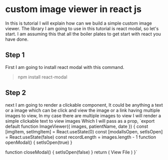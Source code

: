 # custom image viewer in react js
In this is tutorial I will explain how can we build a simple custom image viewer.
The library I am going to use in this tutorial is react modal, so let's start.
I am assuming this that all the boiler plates to get start with react you have done.
## Step 1
First I am going to install react modal with this command.  
  > npm install react-modal
## Step 2
next I am going to render a clickable component, It could be anything a text or a image which can be click and view the image or a link having multiple images to view, In my case there are multiple images to view I will render a simple clickable text to view images Which I will pass as a prop,
    `export default function ImageViewer({ images, patientName, date }) {
  const [imgItem, setImgItem] = React.useState(0)
  const [modalIsOpen, setIsOpen] = React.useState(false)
  const recordLength = images.length - 1
  function openModal() {
    setIsOpen(true)
  }

  function closeModal() {
    setIsOpen(false)
  }
  return (
   <span className='image-view' onClick={openModal}>
        View File
      </span>
  )
  }`

